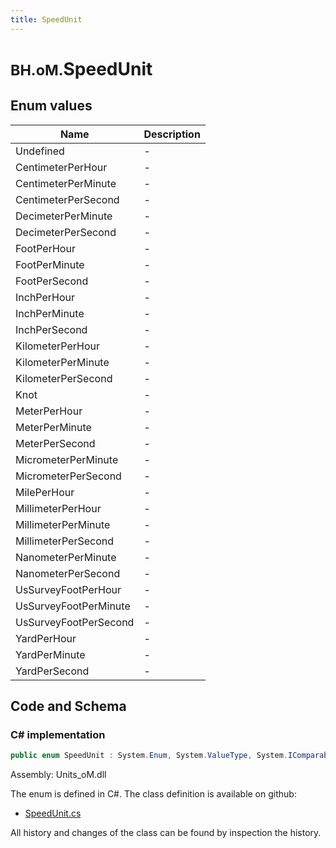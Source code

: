 ```yaml
---
title: SpeedUnit
---
```


# <small>BH.oM.</small>**SpeedUnit**



## Enum values

| Name            | Description                                                    |
|-----------------|----------------------------------------------------------------|
| Undefined |  -  |
| CentimeterPerHour |  -  |
| CentimeterPerMinute |  -  |
| CentimeterPerSecond |  -  |
| DecimeterPerMinute |  -  |
| DecimeterPerSecond |  -  |
| FootPerHour |  -  |
| FootPerMinute |  -  |
| FootPerSecond |  -  |
| InchPerHour |  -  |
| InchPerMinute |  -  |
| InchPerSecond |  -  |
| KilometerPerHour |  -  |
| KilometerPerMinute |  -  |
| KilometerPerSecond |  -  |
| Knot |  -  |
| MeterPerHour |  -  |
| MeterPerMinute |  -  |
| MeterPerSecond |  -  |
| MicrometerPerMinute |  -  |
| MicrometerPerSecond |  -  |
| MilePerHour |  -  |
| MillimeterPerHour |  -  |
| MillimeterPerMinute |  -  |
| MillimeterPerSecond |  -  |
| NanometerPerMinute |  -  |
| NanometerPerSecond |  -  |
| UsSurveyFootPerHour |  -  |
| UsSurveyFootPerMinute |  -  |
| UsSurveyFootPerSecond |  -  |
| YardPerHour |  -  |
| YardPerMinute |  -  |
| YardPerSecond |  -  |


## Code and Schema

### C# implementation

``` C# title="C#"
public enum SpeedUnit : System.Enum, System.ValueType, System.IComparable, System.ISpanFormattable, System.IFormattable, System.IConvertible
```

Assembly: Units_oM.dll

The enum is defined in C#. The class definition is available on github:

- [SpeedUnit.cs](https://github.com/BHoM/Localisation_Toolkit/blob/develop/Units_oM/Enums\Velocity.cs)

All history and changes of the class can be found by inspection the history.
